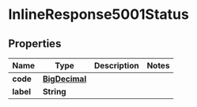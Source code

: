 

# InlineResponse5001Status

## Properties

Name | Type | Description | Notes
------------ | ------------- | ------------- | -------------
**code** | [**BigDecimal**](BigDecimal.md) |  | 
**label** | **String** |  | 



